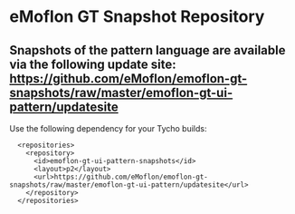 # eMoflon GT Snapshot Repository

## Snapshots of the pattern language are available via the following update site: https://github.com/eMoflon/emoflon-gt-snapshots/raw/master/emoflon-gt-ui-pattern/updatesite

Use the following dependency for your Tycho builds:

```
  <repositories>
    <repository>
      <id>emoflon-gt-ui-pattern-snapshots</id>
      <layout>p2</layout>
      <url>https://github.com/eMoflon/emoflon-gt-snapshots/raw/master/emoflon-gt-ui-pattern/updatesite</url>
    </repository>
  </repositories>
```

